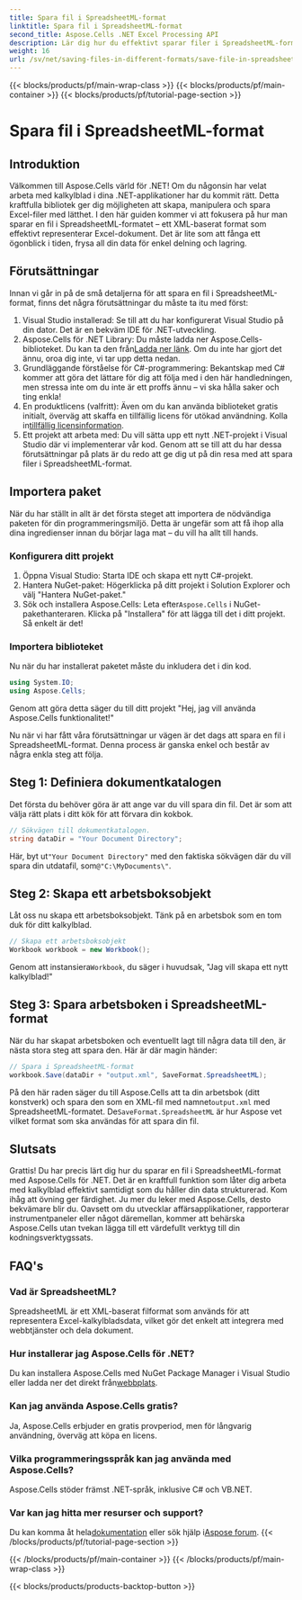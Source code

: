 ```yaml
---
title: Spara fil i SpreadsheetML-format
linktitle: Spara fil i SpreadsheetML-format
second_title: Aspose.Cells .NET Excel Processing API
description: Lär dig hur du effektivt sparar filer i SpreadsheetML-format med Aspose.Cells för .NET med denna kompletta steg-för-steg-guide.
weight: 16
url: /sv/net/saving-files-in-different-formats/save-file-in-spreadsheetml-format/
---
```


{{< blocks/products/pf/main-wrap-class >}}
{{< blocks/products/pf/main-container >}}
{{< blocks/products/pf/tutorial-page-section >}}

# Spara fil i SpreadsheetML-format

## Introduktion
Välkommen till Aspose.Cells värld för .NET! Om du någonsin har velat arbeta med kalkylblad i dina .NET-applikationer har du kommit rätt. Detta kraftfulla bibliotek ger dig möjligheten att skapa, manipulera och spara Excel-filer med lätthet. I den här guiden kommer vi att fokusera på hur man sparar en fil i SpreadsheetML-formatet – ett XML-baserat format som effektivt representerar Excel-dokument. Det är lite som att fånga ett ögonblick i tiden, frysa all din data för enkel delning och lagring. 
## Förutsättningar
Innan vi går in på de små detaljerna för att spara en fil i SpreadsheetML-format, finns det några förutsättningar du måste ta itu med först:
1. Visual Studio installerad: Se till att du har konfigurerat Visual Studio på din dator. Det är en bekväm IDE för .NET-utveckling.
2.  Aspose.Cells för .NET Library: Du måste ladda ner Aspose.Cells-biblioteket. Du kan ta den från[Ladda ner länk](https://releases.aspose.com/cells/net/). Om du inte har gjort det ännu, oroa dig inte, vi tar upp detta nedan.
3. Grundläggande förståelse för C#-programmering: Bekantskap med C# kommer att göra det lättare för dig att följa med i den här handledningen, men stressa inte om du inte är ett proffs ännu – vi ska hålla saker och ting enkla!
4.  En produktlicens (valfritt): Även om du kan använda biblioteket gratis initialt, överväg att skaffa en tillfällig licens för utökad användning. Kolla in[tillfällig licensinformation](https://purchase.aspose.com/temporary-license/).
5. Ett projekt att arbeta med: Du vill sätta upp ett nytt .NET-projekt i Visual Studio där vi implementerar vår kod.
Genom att se till att du har dessa förutsättningar på plats är du redo att ge dig ut på din resa med att spara filer i SpreadsheetML-format.
## Importera paket
När du har ställt in allt är det första steget att importera de nödvändiga paketen för din programmeringsmiljö. Detta är ungefär som att få ihop alla dina ingredienser innan du börjar laga mat – du vill ha allt till hands. 
### Konfigurera ditt projekt
1. Öppna Visual Studio: Starta IDE och skapa ett nytt C#-projekt.
2. Hantera NuGet-paket: Högerklicka på ditt projekt i Solution Explorer och välj "Hantera NuGet-paket."
3.  Sök och installera Aspose.Cells: Leta efter`Aspose.Cells` i NuGet-pakethanteraren. Klicka på "Installera" för att lägga till det i ditt projekt. Så enkelt är det!
### Importera biblioteket
Nu när du har installerat paketet måste du inkludera det i din kod.
```csharp
using System.IO;
using Aspose.Cells;
```
Genom att göra detta säger du till ditt projekt "Hej, jag vill använda Aspose.Cells funktionalitet!" 

Nu när vi har fått våra förutsättningar ur vägen är det dags att spara en fil i SpreadsheetML-format. Denna process är ganska enkel och består av några enkla steg att följa. 
## Steg 1: Definiera dokumentkatalogen
Det första du behöver göra är att ange var du vill spara din fil. Det är som att välja rätt plats i ditt kök för att förvara din kokbok.
```csharp
// Sökvägen till dokumentkatalogen.
string dataDir = "Your Document Directory";
```
 Här, byt ut`"Your Document Directory"` med den faktiska sökvägen där du vill spara din utdatafil, som`@"C:\MyDocuments\"`.
## Steg 2: Skapa ett arbetsboksobjekt
Låt oss nu skapa ett arbetsboksobjekt. Tänk på en arbetsbok som en tom duk för ditt kalkylblad. 
```csharp
// Skapa ett arbetsboksobjekt
Workbook workbook = new Workbook();
```
 Genom att instansiera`Workbook`, du säger i huvudsak, "Jag vill skapa ett nytt kalkylblad!"
## Steg 3: Spara arbetsboken i SpreadsheetML-format
När du har skapat arbetsboken och eventuellt lagt till några data till den, är nästa stora steg att spara den. Här är där magin händer:
```csharp
// Spara i SpreadsheetML-format
workbook.Save(dataDir + "output.xml", SaveFormat.SpreadsheetML);
```
 På den här raden säger du till Aspose.Cells att ta din arbetsbok (ditt konstverk) och spara den som en XML-fil med namnet`output.xml` med SpreadsheetML-formatet. De`SaveFormat.SpreadsheetML` är hur Aspose vet vilket format som ska användas för att spara din fil.
## Slutsats
Grattis! Du har precis lärt dig hur du sparar en fil i SpreadsheetML-format med Aspose.Cells för .NET. Det är en kraftfull funktion som låter dig arbeta med kalkylblad effektivt samtidigt som du håller din data strukturerad. Kom ihåg att övning ger färdighet. Ju mer du leker med Aspose.Cells, desto bekvämare blir du.
Oavsett om du utvecklar affärsapplikationer, rapporterar instrumentpaneler eller något däremellan, kommer att behärska Aspose.Cells utan tvekan lägga till ett värdefullt verktyg till din kodningsverktygssats.
## FAQ's
### Vad är SpreadsheetML?
SpreadsheetML är ett XML-baserat filformat som används för att representera Excel-kalkylbladsdata, vilket gör det enkelt att integrera med webbtjänster och dela dokument.
### Hur installerar jag Aspose.Cells för .NET?
 Du kan installera Aspose.Cells med NuGet Package Manager i Visual Studio eller ladda ner det direkt från[webbplats](https://releases.aspose.com/cells/net/).
### Kan jag använda Aspose.Cells gratis?
Ja, Aspose.Cells erbjuder en gratis provperiod, men för långvarig användning, överväg att köpa en licens.
### Vilka programmeringsspråk kan jag använda med Aspose.Cells?
Aspose.Cells stöder främst .NET-språk, inklusive C# och VB.NET.
### Var kan jag hitta mer resurser och support?
 Du kan komma åt hela[dokumentation](https://reference.aspose.com/cells/net/) eller sök hjälp i[Aspose forum](https://forum.aspose.com/c/cells/9).
{{< /blocks/products/pf/tutorial-page-section >}}

{{< /blocks/products/pf/main-container >}}
{{< /blocks/products/pf/main-wrap-class >}}

{{< blocks/products/products-backtop-button >}}
